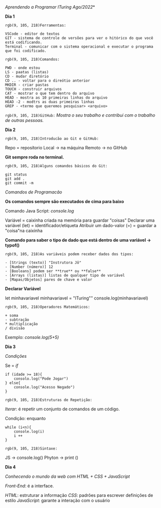 *Aprendendo a Programar ITuring Ago/2022**

**Dia 1**

`rgb(9, 105, 218)Ferramentas:`
```
VSCode - editor de textos
GIT - sistema de controle de versões para ver o hitórico do que você está codificando.
Terminal - comunicar com o sistema operacional e executar o programa que foi codificado.
```

`rgb(9, 105, 218)Comandos:`
```
PWD - onde estou
LS - paatas (listas)
CD - mudar diretório
CD .. - voltar para o direótio anterior
MKDIR - criar pastas 
TOUCH - construir arquivos
CAT - mostrar o que tem dentro do arquivo
HEAD - mostra as 10 primeiras linhas do arquivo
HEAD -2 - modtrs as duas primeiras linhas
GREP - <termo que queremos pesquisar> <arquivo>
```
`rgb(9, 105, 218)GitHub:`
*Mostra o seu trabalho e contribui com o trabalho de outras pessoas.*

**Dia 2**

`rgb(9, 105, 218)Introducão ao Git e GitHub:`

Repo = reposítorio
Local -> na máquina
Remoto -> no GitHub

**Git sempre roda no terminal.**

`rgb(9, 105, 218)Alguns comandos básicos do Git:`
```
git status
git add .
git commit -m
```

*Comandos de Programacão*

**Os comandos sempre são executados de cima para baixo**

Comando Java Script: *console.log*

Variável = caixinha criada na memória para guardar "coisas"
Declarar uma variável (let) = identificador/etiqueta 
Atribuir um dado-valor (=) = guardar a "coisa"na caixinha

**Comando para saber o tipo de dado que está dentro de uma variável -> typof()**

`rgb(9, 105, 218)As variáveis podem receber dados dos tipos:`
```
- [Strings (texto)] "Instrutora Jô"
- [Number (número)] 12
- [Booleans] podem ser **true** ou **false**
- [Arrays (listas)] listas de qualquer tipo de variável 
- [Mapas/Objetos] pares de chave e valor
```
**Declarar Variável**

let minhavariavel
minhavariavel = "ITuring""
console.log(minhavariavel)

`rgb(9, 105, 218)Operadores Matemáticos:`
```
+ soma
- subtração
* multiplicação
/ divisão
```
Exemplo: *console.log(5+5)*

**Dia 3**

*Condições*

Se = *if*
```
if (idade >= 18){
    consolo.log("Pode Jogar")
} else{
    console.log("Acesso Negado")
}
```

`rgb(9, 105, 218)Estruturas de Repetição:`

*Iterar*: é repetir um conjunto de comandos de um código.

Condição: enquanto
```
while (i<n){
    console.log(i)
    i ++
}
```

`rgb(9, 105, 218)Sintaxe:`

JS -> console.log()
Phyton -> print ()

**Dia 4**

*Conhecendo o mundo da web com HTML + CSS + JavaScript*

*Front-End*: é a interface.

*HTML*: estruturar a informação
*CSS*: padrões para escrever definições de estilo
*JavaScript*: garante a interação com o usuário






















